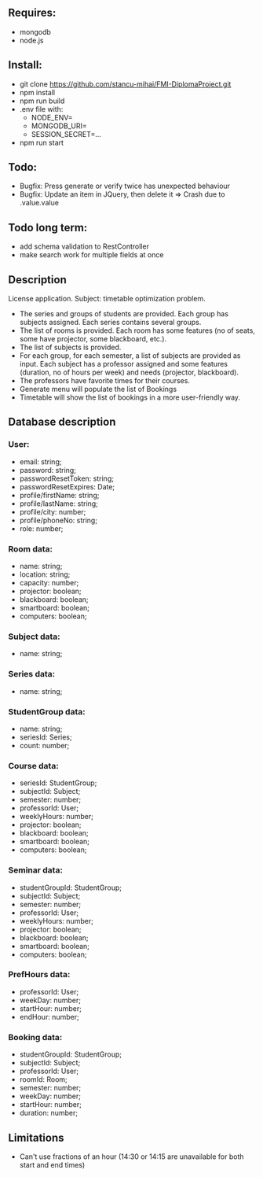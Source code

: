 ## Requires:

- mongodb
- node.js

## Install:

- git clone https://github.com/stancu-mihai/FMI-DiplomaProject.git
- npm install
- npm run build
- .env file with:
  -  NODE_ENV=
  -  MONGODB_URI=
  -  SESSION_SECRET=...
- npm run start

## Todo:
- Bugfix: Press generate or verify twice has unexpected behaviour
- Bugfix: Update an item in JQuery, then delete it => Crash due to .value.value

## Todo long term:
- add schema validation to RestController
- make search work for multiple fields at once

## Description

License application. Subject: timetable optimization problem.
- The series and groups of students are provided. Each group has subjects assigned. Each series contains several groups.
- The list of rooms is provided. Each room has some features (no of seats, some have projector, some blackboard, etc.).
- The list of subjects is provided. 
- For each group, for each semester, a list of subjects are provided as input. Each subject has a professor assigned and some features (duration, no of hours per week) and needs (projector, blackboard).
- The professors have favorite times for their courses.
- Generate menu will populate the list of Bookings
- Timetable will show the list of bookings in a more user-friendly way.

## Database description

### User:
- email: string;
- password: string;
- passwordResetToken: string;
- passwordResetExpires: Date;
- profile/firstName: string;
- profile/lastName: string;
- profile/city: number;
- profile/phoneNo: string;
- role: number;

### Room data:
- name: string;
- location: string;
- capacity: number;    
- projector: boolean;
- blackboard: boolean; 
- smartboard: boolean; 
- computers: boolean;

### Subject data:
- name: string;

### Series data:
- name: string;

### StudentGroup data:
- name: string;
- seriesId: Series;
- count: number;

### Course data:
- seriesId: StudentGroup;
- subjectId: Subject;
- semester: number;
- professorId: User;
- weeklyHours: number;
- projector: boolean;
- blackboard: boolean; 
- smartboard: boolean; 
- computers: boolean;

### Seminar data:
- studentGroupId: StudentGroup;
- subjectId: Subject;
- semester: number;
- professorId: User;
- weeklyHours: number;
- projector: boolean;
- blackboard: boolean; 
- smartboard: boolean; 
- computers: boolean;

### PrefHours data:
- professorId: User;
- weekDay: number;
- startHour: number;
- endHour: number;

### Booking data:
- studentGroupId: StudentGroup;
- subjectId: Subject;
- professorId: User;
- roomId: Room;
- semester: number;
- weekDay: number;
- startHour: number;
- duration: number;


## Limitations
- Can't use fractions of an hour (14:30 or 14:15 are unavailable for both start and end times)